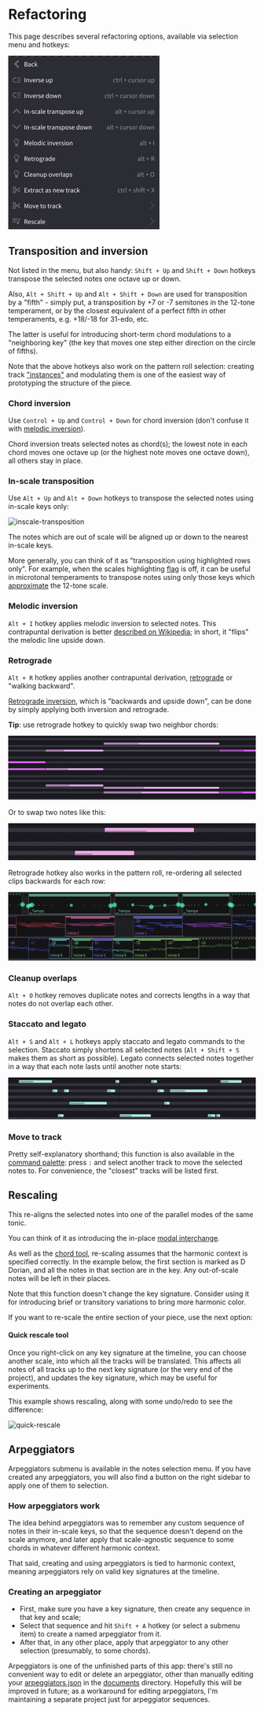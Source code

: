 # Refactoring

This page describes several refactoring options, available via selection menu and hotkeys:

![refactoring-menu]

## Transposition and inversion

Not listed in the menu, but also handy: `Shift + Up` and `Shift + Down` hotkeys transpose the selected notes one octave up or down.

Also, `Alt + Shift + Up` and `Alt + Shift + Down` are used for transposition by a "fifth" - simply put, a transposition by +7 or -7 semitones in the 12-tone temperament, or by the closest equivalent of a perfect fifth in other temperaments, e.g. +18/-18 for 31-edo, etc.

The latter is useful for introducing short-term chord modulations to a "neighboring key" (the key that moves one step either direction on the circle of fifths).

Note that the above hotkeys also work on the pattern roll selection: creating track ["instances"](tips-and-tricks.md#clips-and-track-grouping) and modulating them is one of the easiest way of prototyping the structure of the piece.

### Chord inversion

Use `Control + Up` and `Control + Down` for chord inversion (don't confuse it with [melodic inversion](#melodic-inversion)).

Chord inversion treats selected notes as chord(s); the lowest note in each chord moves one octave up (or the highest note moves one octave down), all others stay in place.

### In-scale transposition

Use `Alt + Up` and `Alt + Down` hotkeys to transpose the selected notes using in-scale keys only:

![inscale-transposition]

The notes which are out of scale will be aligned up or down to the nearest in-scale keys.

More generally, you can think of it as "transposition using highlighted rows only". For example, when the scales highlighting [flag](tips-and-tricks.md#ui-flags) is off, it can be useful in microtonal temperaments to transpose notes using only those keys which [approximate](configs.md#temperaments) the 12-tone scale.

### Melodic inversion

`Alt + I` hotkey applies melodic inversion to selected notes. This contrapuntal derivation is better [described on Wikipedia](https://en.wikipedia.org/wiki/Inversion_(music)#Melodies); in short, it "flips" the melodic line upside down.

### Retrograde

`Alt + R` hotkey applies another contrapuntal derivation, [retrograde](https://en.wikipedia.org/wiki/Retrograde_(music)) or "walking backward".

[Retrograde inversion](https://en.wikipedia.org/wiki/Retrograde_inversion), which is "backwards and upside down", can be done by simply applying both inversion and retrograde.

**Tip**: use retrograde hotkey to quickly swap two neighbor chords:

![retrograde-swap-chords]

Or to swap two notes like this:

![retrograde-swap-notes]

Retrograde hotkey also works in the pattern roll, re-ordering all selected clips backwards for each row:

![reverse-clips-order]

### Cleanup overlaps

`Alt + O` hotkey removes duplicate notes and corrects lengths in a way that notes do not overlap each other.

### Staccato and legato

`Alt + S` and `Alt + L` hotkeys apply staccato and legato commands to the selection. Staccato simply shortens all selected notes (`Alt + Shift + S` makes them as short as possible). Legato connects selected notes together in a way that each note lasts until another note starts:

![staccato-legato]

### Move to track

Pretty self-explanatory shorthand; this function is also available in the [command palette](command-palette.md): press `:` and select another track to move the selected notes to. For convenience, the "closest" tracks will be listed first. 

## Rescaling

This re-aligns the selected notes into one of the parallel modes of the same tonic.

You can think of it as introducing the in-place [modal interchange](https://en.wikipedia.org/wiki/Borrowed_chord).

As well as the [chord tool](tips-and-tricks.md#chord-tool), re-scaling assumes that the harmonic context is specified correctly. In the example below, the first section is marked as D Dorian, and all the notes in that section are in the key. Any out-of-scale notes will be left in their places.

Note that this function doesn't change the key signature. Consider using it for introducing brief or transitory variations to bring more harmonic color.

If you want to re-scale the entire section of your piece, use the next option:

#### Quick rescale tool

Once you right-click on any key signature at the timeline, you can choose another scale, into which all the tracks will be translated. This affects all notes of all tracks up to the next key signature (or the very end of the project), and updates the key signature, which may be useful for experiments.

This example shows rescaling, along with some undo/redo to see the difference:

![quick-rescale]

## Arpeggiators

Arpeggiators submenu is available in the notes selection menu. If you have created any arpeggiators, you will also find a button on the right sidebar to apply one of them to selection.

### How arpeggiators work

The idea behind arpeggiators was to remember any custom sequence of notes in their in-scale keys, so that the sequence doesn't depend on the scale anymore, and later apply that scale-agnostic sequence to some chords in whatever different harmonic context.

That said, creating and using arpeggiators is tied to harmonic context, meaning arpeggiators rely on valid key signatures at the timeline.

### Creating an arpeggiator

 * First, make sure you have a key signature, then create any sequence in that key and scale;
 * Select that sequence and hit `Shift + A` hotkey (or select a submenu item) to create a named arpeggiator from it.
 * After that, in any other place, apply that arpeggiator to any other selection (presumably, to some chords).

Arpeggiators is one of the unfinished parts of this app: there's still no convenient way to edit or delete an arpeggiator, other than manually editing your [arpeggiators.json](configs.md#user-configs) in the [documents](index.md#the-projects-directory) directory. Hopefully this will be improved in future; as a workaround for editing arpeggiators, I'm maintaining a separate project just for arpeggiator sequences.


[refactoring-menu]: images/refactoring-menu.png "Selection refactoring menu"
[retrograde-swap-notes]: images/retrograde-swap-notes.png "Swap two neighbor notes with Alt + R hotkey"
[retrograde-swap-chords]: images/retrograde-swap-chords.png "Swap two neighbor chords with Alt + R hotkey"
[reverse-clips-order]: images/reverse-clips-order.png "Retrograde hotkey applied to pattern roll selection"
[inscale-transposition]: images/inscale-transposition.png "In-scale transposition"
[quick-rescale]: images/quick-rescale.png "The quick rescale tool"
[staccato-legato]: images/staccato-legato.png "Staccato and legato shortcuts"
